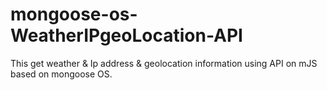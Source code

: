 # mongoose-os-WeatherIPgeoLocation-API
This get weather &amp; Ip address &amp; geolocation information using API on mJS based on mongoose OS.
